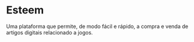 # Esteem
Uma plataforma que permite, de modo fácil e rápido, a compra e venda de artigos digitais relacionado a jogos. 
